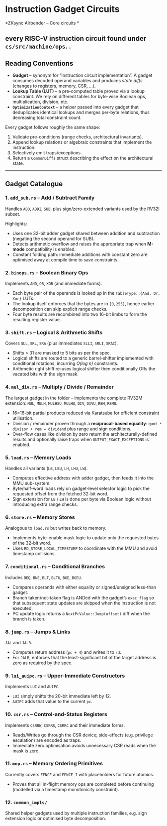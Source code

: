 # Instruction Gadget Circuits

*ZKsync Airbender – Core circuits *

**every RISC-V instruction circuit** found under `cs/src/machine/ops`.  .
---

## Reading Conventions

* **Gadget** – synonym for “instruction circuit implementation”.  A gadget consumes decoded operand variables and produces *state diffs* (changes to registers, memory, CSR, …).
* **Lookup Table (LUT)** – a pre-computed table proved via a lookup constraint.  We rely on different tables for byte-wise Boolean ops, multiplication, division, etc.
* **`OptimizationContext`** – a helper passed into every gadget that deduplicates identical lookups and merges per-byte relations, thus decreasing total constraint count.

Every gadget follows roughly the same shape:

1. Validate pre-conditions (range checks, architectural invariants).
2. Append lookup relations or algebraic constraints that implement the instruction.
3. Selectively emit traps/exceptions.
4. Return a `CommonDiffs` struct describing the effect on the architectural state.

---

## Gadget Catalogue

### 1. `add_sub.rs` – Add / Subtract Family

Handles `ADD`, `ADDI`, `SUB`, plus sign/zero-extended variants used by the RV32I subset.

Highlights:

* Uses one 32-bit adder gadget shared between addition and subtraction (negating the second operand for SUB).
* Detects arithmetic overflow and raises the appropriate trap when **M-mode** compatibility is enabled.
* Constant folding path: immediate additions with constant zero are optimised away at compile time to save constraints.

### 2. `binops.rs` – Boolean Binary Ops

Implements `AND`, `OR`, `XOR` (and immediate forms).

* Each byte pair of the operands is looked up in the `TableType::{And, Or, Xor}` LUTs.
* The lookup itself enforces that the bytes are in `[0,255]`, hence earlier decomposition can skip explicit range checks.
* Four byte results are recombined into two 16-bit limbs to form the resulting register value.

### 3. `shift.rs` – Logical & Arithmetic Shifts

Covers `SLL`, `SRL`, `SRA` (plus immediates `SLLI`, `SRLI`, `SRAI`).

* Shifts > 31 are masked to 5 bits as per the spec.
* Logical shifts are routed to a generic barrel-shifter implemented with conditional rotations, incurring *O(log n)* constraints.
* Arithmetic right shift re-uses logical shifter then conditionally ORs the vacated bits with the sign mask.

### 4. `mul_div.rs` – Multiply / Divide / Remainder

The largest gadget in the folder – implements the complete RV32M extension: `MUL`, `MULH`, `MULHSU`, `MULHU`, `DIV`, `DIVU`, `REM`, `REMU`.

* 16×16-bit partial products reduced via Karatsuba for efficient constraint utilisation.
* Division / remainder proven through a **reciprocal-based equality**: `quot * divisor + rem = dividend` plus range and sign conditions.
* Over-flow cases like division by zero return the architecturally-defined results and optionally raise traps when `OUTPUT_EXACT_EXCEPTIONS` is enabled.

### 5. `load.rs` – Memory Loads

Handles all variants (`LB`, `LBU`, `LH`, `LHU`, `LW`).

* Computes effective address with adder gadget, then feeds it into the MMU sub-system.
* Byte/half-word loads rely on gadget-level selector logic to pick the requested offset from the fetched 32-bit word.
* Sign extension for `LB` / `LH` is done per byte via Boolean logic without introducing extra range checks.

### 6. `store.rs` – Memory Stores

Analogous to `load.rs` but writes back to memory.

* Implements byte-enable mask logic to update only the requested bytes of the 32-bit word.
* Uses `RD_STORE_LOCAL_TIMESTAMP` to coordinate with the MMU and avoid timestamp collisions.

### 7. `conditional.rs` – Conditional Branches

Includes `BEQ`, `BNE`, `BLT`, `BLTU`, `BGE`, `BGEU`.

* Compares operands with either equality or signed/unsigned less-than gadget.
* Branch taken/not-taken flag is ANDed with the gadget’s `exec_flag` so that subsequent state updates are skipped when the instruction is not executed.
* PC update logic returns a `NextPcValue::Jump(offset)` diff when the branch is taken.

### 8. `jump.rs` – Jumps & Links

`JAL` and `JALR`.

* Computes return address (`pc + 4`) and writes it to `rd`.
* For `JALR`, enforces that the least-significant bit of the target address is zero as required by the spec.

### 9. `lui_auipc.rs` – Upper-Immediate Constructors

Implements `LUI` and `AUIPC`.

* `LUI` simply shifts the 20-bit immediate left by 12.
* `AUIPC` adds that value to the current `pc`.

### 10. `csr.rs` – Control-and-Status Registers

Implements `CSRRW`, `CSRRS`, `CSRRC` and their immediate forms.

* Reads/Writes go through the CSR device; side-effects (e.g. privilege escalation) are encoded as traps.
* Immediate zero optimisation avoids unnecessary CSR reads when the mask is zero.

### 11. `mop.rs` – Memory Ordering Primitives

Currently covers `FENCE` and `FENCE_I` with placeholders for future atomics.

* Proves that all in-flight memory ops are completed before continuing (modelled via a timestamp monotonicity constraint).

### 12. `common_impls/`

Shared helper gadgets used by multiple instruction families, e.g. sign extension logic or optimised byte decomposition.

